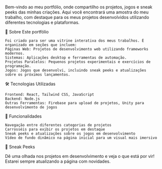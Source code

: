 Bem-vindo ao meu portfólio, onde compartilho os projetos, jogos e sneak peeks das minhas criações. Aqui você encontrará uma amostra do meu trabalho, com destaque para os meus projetos desenvolvidos utilizando diferentes tecnologias e plataformas.

📜 Sobre Este portfólio 

    Foi criado para ser uma vitrine interativa dos meus trabalhos. É organizado em seções que incluem:
    Páginas Web: Projetos de desenvolvimento web utilizando frameworks modernos.
    Sistemas: Aplicações desktop e ferramentas de automação.
    Projetos Paralelos: Pequenos projetos experimentais e exercícios de programação.
    Jogos: Jogos que desenvolvi, incluindo sneak peeks e atualizações sobre os próximos lançamentos.

🛠️ Tecnologias Utilizadas

    Frontend: React, Tailwind CSS, JavaScript
    Backend: Node.js
    Outras Ferramentas: Firebase para upload de projetos, Unity para desenvolvimento de jogos

🚀 Funcionalidades

    Navegação entre diferentes categorias de projetos
    Carrosséis para exibir os projetos em destaque
    Sneak peeks e atualizações sobre os jogos em desenvolvimento
    Vídeo de fundo dinâmico na página inicial para um visual mais imersivo

📸 Sneak Peeks

Dê uma olhada nos projetos em desenvolvimento e veja o que está por vir! Estarei sempre atualizando a página com novidades.
